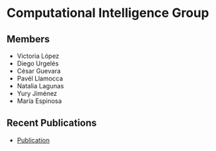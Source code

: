 # Computational Intelligence Group
## Members
- Victoria López
- Diego Urgelés
- César Guevara
- Pavél Llamocca
- Natalia Lagunas
- Yury Jiménez
- María Espinosa

## Recent Publications
- [Publication](https://docta.ucm.es/rest/api/core/bitstreams/edd9a587-a734-49dc-9bd9-a86402e6f022/content)
